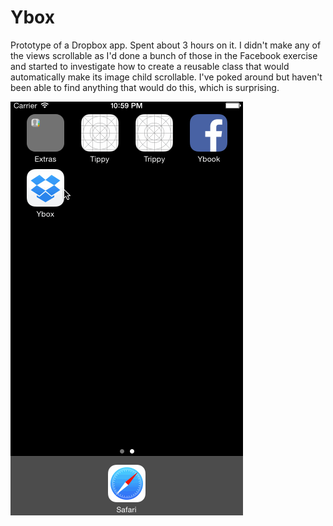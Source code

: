 # Ybox

Prototype of a Dropbox app.  Spent about 3 hours on it.  I didn't make any of the views scrollable as I'd done a bunch of those in the Facebook exercise and started to investigate how to create a reusable class that would automatically make its image child scrollable.  I've poked around but haven't been able to find anything that would do this, which is surprising.  

![demo](demo.gif)